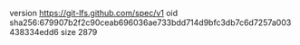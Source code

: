 version https://git-lfs.github.com/spec/v1
oid sha256:679907b2f2c90ceab696036ae733bdd714d9bfc3db7c6d7257a003438334edd6
size 2879
